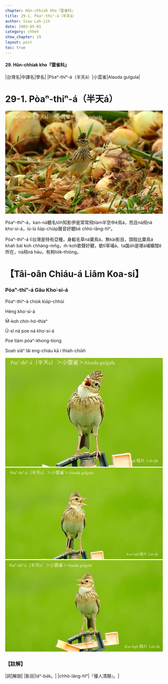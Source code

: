 ```yaml
---
chapter: Hûn-chhiak kho『雲雀科』
title: 29-1. Pòaⁿ-thiⁿ-á（半天á）
author: Siau Lah-jih
date: 2003-05-01
category: chheh
show_chapter: 29
layout: post
toc: true
---
```


#### 29. Hûn-chhiak kho『雲雀科』


|台灣名|中譯名|學名|
|Pòaⁿ-thiⁿ-á（半天á）|小雲雀|Alauda gulgula|

# 29-1. Pòaⁿ-thiⁿ-á（半天á）

![](../too5/29/29-1-1.Pòaⁿ-thiⁿ-á.jpg)


Pòaⁿ-thiⁿ-á，kan-nā聽名to̍h知影伊是常常飛tiàm半空中ê鳥á，而且ná飛ná kho͘-si-á，iù-iù lia̍p-chia̍p聲音好聽bē chhò-lâng-hīⁿ。

Pòaⁿ-thiⁿ-á tī台灣是特有亞種，身軀毛草ná粟鳥á，無kài影目，頭殼比粟鳥á khah bái koh chhàng-mn̂g，m̄-koh歌聲好聽，歇tī草埔á、ta園a̍h是塚á埔曠闊ê所在，ná飛ná háu，有夠lio̍k-thiòng。



# 【Tâi-oân Chiáu-á Liām Koa-si】

### **Pòaⁿ-thiⁿ-á Gâu Kho͘-si-á**

Pòaⁿ-thiⁿ-á chiok kia̍p-chhùi

Hèng kho͘-si-á

M̄-koh chin-hó-thiaⁿ

Ū-sî ná poe ná kho͘-si-á

Poe tiàm pòaⁿ-khong-tiong

Soah siâⁿ lâi eng-chiáu kā i thiah-chia̍h



![](../too5/29/29-1-2.Pòaⁿ-thiⁿ-á.jpg)
![](../too5/29/29-1-3.Pòaⁿ-thiⁿ-á.jpg)
![](../too5/29/29-1-4.Pòaⁿ-thiⁿ-á.jpg)



### 【註解】

|詞|解說|
|影目|Iáⁿ-ba̍k。|
|chhò-lâng-hīⁿ|『擾人清靜』。|


